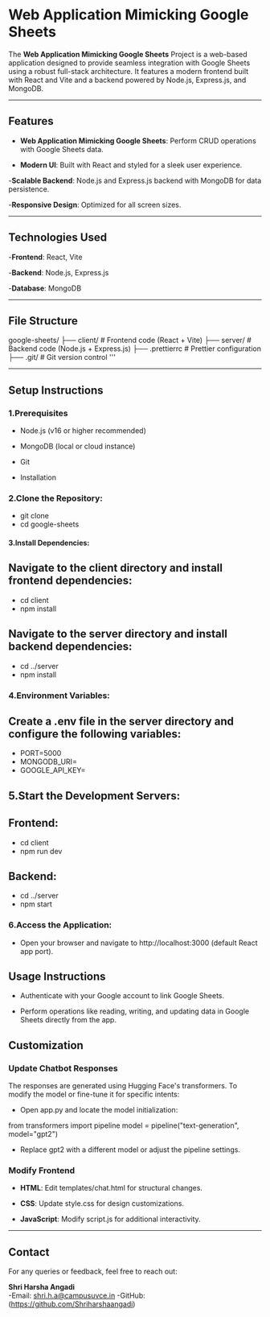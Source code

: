  # Web Application Mimicking Google Sheets

The **Web Application Mimicking Google Sheets** Project is a web-based application designed to provide seamless integration with Google Sheets using a robust full-stack architecture. It features a modern frontend built with React and Vite and a backend powered by Node.js, Express.js, and MongoDB.

---

## Features

- **Web Application Mimicking Google Sheets**: Perform CRUD operations with Google Sheets data.

- **Modern UI**: Built with React and styled for a sleek user experience.

-**Scalable Backend**: Node.js and Express.js backend with MongoDB for data persistence.

-**Responsive Design**: Optimized for all screen sizes.

---

## Technologies Used

-**Frontend**: React, Vite

-**Backend**: Node.js, Express.js

-**Database**: MongoDB

---

## File Structure

google-sheets/
├── client/          # Frontend code (React + Vite)
├── server/          # Backend code (Node.js + Express.js)
├── .prettierrc      # Prettier configuration
├── .git/            # Git version control
'''

---

## Setup Instructions

### 1.Prerequisites

- Node.js (v16 or higher recommended)

- MongoDB (local or cloud instance)

- Git

- Installation

### 2.Clone the Repository:

- git clone <repository-url>
- cd google-sheets

#### 3.Install Dependencies:

## Navigate to the client directory and install frontend dependencies:

- cd client
- npm install

## Navigate to the server directory and install backend dependencies:

- cd ../server
- npm install

### 4.Environment Variables:

## Create a .env file in the server directory and configure the following variables:

- PORT=5000
- MONGODB_URI=<your-mongodb-uri>
- GOOGLE_API_KEY=<your-google-api-key>

## 5.Start the Development Servers:

## Frontend:

- cd client
- npm run dev

## Backend:

- cd ../server
- npm start

### 6.Access the Application:
- Open your browser and navigate to http://localhost:3000 (default React app port).

## Usage Instructions

- Authenticate with your Google account to link Google Sheets.

- Perform operations like reading, writing, and updating data in Google Sheets directly from 
  the app.

## Customization

### Update Chatbot Responses

The responses are generated using Hugging Face's transformers. To modify the model or fine-tune it for specific intents:

- Open app.py and locate the model initialization:

from transformers import pipeline
model = pipeline("text-generation", model="gpt2")

- Replace gpt2 with a different model or adjust the pipeline settings.

### Modify Frontend

- **HTML**: Edit templates/chat.html for structural changes.

- **CSS**: Update style.css for design customizations.

- **JavaScript**: Modify script.js for additional interactivity.

---

## Contact

For any queries or feedback, feel free to reach out:

**Shri Harsha Angadi**  
-Email: shri.h.a@campusuvce.in
-GitHub: (https://github.com/Shriharshaangadi)


